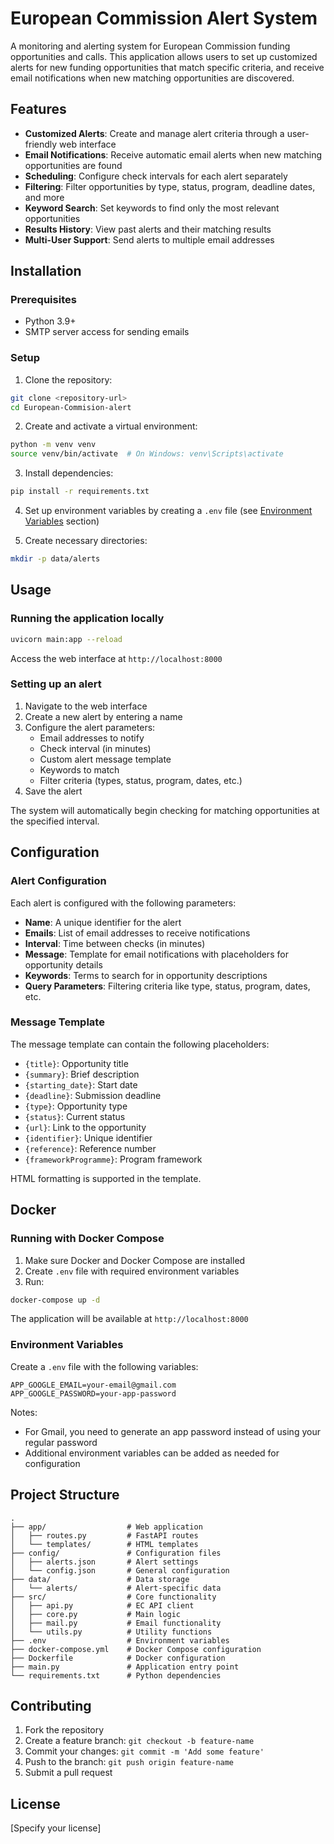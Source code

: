 # European Commission Alert System

A monitoring and alerting system for European Commission funding opportunities and calls. This application allows users to set up customized alerts for new funding opportunities that match specific criteria, and receive email notifications when new matching opportunities are discovered.

## Features

- **Customized Alerts**: Create and manage alert criteria through a user-friendly web interface
- **Email Notifications**: Receive automatic email alerts when new matching opportunities are found
- **Scheduling**: Configure check intervals for each alert separately
- **Filtering**: Filter opportunities by type, status, program, deadline dates, and more
- **Keyword Search**: Set keywords to find only the most relevant opportunities
- **Results History**: View past alerts and their matching results
- **Multi-User Support**: Send alerts to multiple email addresses

## Installation

### Prerequisites

- Python 3.9+
- SMTP server access for sending emails

### Setup

1. Clone the repository:
```bash
git clone <repository-url>
cd European-Commision-alert
```

2. Create and activate a virtual environment:
```bash
python -m venv venv
source venv/bin/activate  # On Windows: venv\Scripts\activate
```

3. Install dependencies:
```bash
pip install -r requirements.txt
```

4. Set up environment variables by creating a `.env` file (see [Environment Variables](#environment-variables) section)

5. Create necessary directories:
```bash
mkdir -p data/alerts
```

## Usage

### Running the application locally

```bash
uvicorn main:app --reload
```

Access the web interface at `http://localhost:8000`

### Setting up an alert

1. Navigate to the web interface
2. Create a new alert by entering a name
3. Configure the alert parameters:
   - Email addresses to notify
   - Check interval (in minutes)
   - Custom alert message template
   - Keywords to match
   - Filter criteria (types, status, program, dates, etc.)
4. Save the alert

The system will automatically begin checking for matching opportunities at the specified interval.

## Configuration

### Alert Configuration

Each alert is configured with the following parameters:

- **Name**: A unique identifier for the alert
- **Emails**: List of email addresses to receive notifications
- **Interval**: Time between checks (in minutes)
- **Message**: Template for email notifications with placeholders for opportunity details
- **Keywords**: Terms to search for in opportunity descriptions
- **Query Parameters**: Filtering criteria like type, status, program, dates, etc.

### Message Template

The message template can contain the following placeholders:

- `{title}`: Opportunity title
- `{summary}`: Brief description
- `{starting_date}`: Start date
- `{deadline}`: Submission deadline
- `{type}`: Opportunity type
- `{status}`: Current status
- `{url}`: Link to the opportunity
- `{identifier}`: Unique identifier
- `{reference}`: Reference number
- `{frameworkProgramme}`: Program framework

HTML formatting is supported in the template.

## Docker

### Running with Docker Compose

1. Make sure Docker and Docker Compose are installed
2. Create `.env` file with required environment variables
3. Run:
```bash
docker-compose up -d
```

The application will be available at `http://localhost:8000`

### Environment Variables

Create a `.env` file with the following variables:

```
APP_GOOGLE_EMAIL=your-email@gmail.com
APP_GOOGLE_PASSWORD=your-app-password
```

Notes:
- For Gmail, you need to generate an app password instead of using your regular password
- Additional environment variables can be added as needed for configuration

## Project Structure

```
.
├── app/                  # Web application
│   ├── routes.py         # FastAPI routes
│   └── templates/        # HTML templates
├── config/               # Configuration files
│   ├── alerts.json       # Alert settings
│   └── config.json       # General configuration
├── data/                 # Data storage
│   └── alerts/           # Alert-specific data
├── src/                  # Core functionality
│   ├── api.py            # EC API client
│   ├── core.py           # Main logic
│   ├── mail.py           # Email functionality
│   └── utils.py          # Utility functions
├── .env                  # Environment variables
├── docker-compose.yml    # Docker Compose configuration
├── Dockerfile            # Docker configuration
├── main.py               # Application entry point
└── requirements.txt      # Python dependencies
```

## Contributing

1. Fork the repository
2. Create a feature branch: `git checkout -b feature-name`
3. Commit your changes: `git commit -m 'Add some feature'`
4. Push to the branch: `git push origin feature-name`
5. Submit a pull request

## License

[Specify your license]
